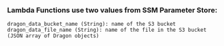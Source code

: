 ### Lambda Functions use two values from SSM Parameter Store:

```
dragon_data_bucket_name (String): name of the S3 bucket
dragon_data_file_name (String): name of the file in the S3 bucket (JSON array of Dragon objects)
```
